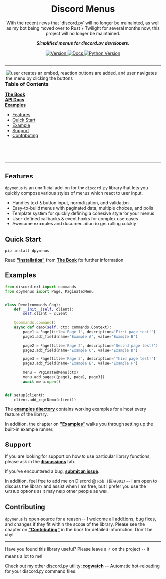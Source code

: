 <h1 align="center">Discord Menus</h1>

<div align="center">
  <p>With the recent news that `discord.py` will no longer be mainainted, as well as my bot being moved over to Rust + Twilight for several months now, this project will no longer be maintained.<p>
</div>

<div align="center">
  <strong><i>Simplified menus for discord.py developers.</i></strong>
  <br>
  <br>

  <a href="https://pypi.org/project/dpymenus/">
    <img src="https://img.shields.io/pypi/v/dpymenus?color=0073B7&label=Latest&style=for-the-badge" alt="Version" />
  </a>

  <a href="https://dpymenus.readthedocs.io/en/latest/">
    <img src="https://img.shields.io/readthedocs/dpymenus/latest?style=for-the-badge" alt="Docs" />
  </a>

  <a href="https://python.org">
    <img src="https://img.shields.io/pypi/pyversions/dpymenus?color=0073B7&style=for-the-badge" alt="Python Version" />
  </a>
</div>

<br>

---

<img align="right" src="assets/demo.gif" alt="user creates an embed, reaction buttons are added, and user navigates the
menu by clicking the buttons">

### Table of Contents

**[The Book](https://dpymenus.com)** <br>
**[API Docs](https://dpymenus.readthedocs.io/en/latest/?badge=latest)** <br>
**[Examples](https://github.com/robertwayne/dpymenus/tree/master/examples)**

- [Features](#features)
- [Quick Start](#quick-start)
- [Example](#examples)
- [Support](#support)
- [Contributing](#contributing)

<br>
<br>
<br>

---

## Features

`dpymenus` is an unofficial add-on for the `discord.py` library that lets you quickly compose various styles of menus
which react to user input.

- Handles text & button input, normalization, and validation
- Easy-to-build menus with paginated data, multiple choices, and polls
- Template system for quickly defining a cohesive style for your menus
- User-defined callbacks & event hooks for complex use-cases
- Awesome examples and documentation to get rolling quickly

## Quick Start

```pip install dpymenus```

Read **["Installation"](https://dpymenus.com/installation.html)** from **[The Book](https://dpymenus.com)** for further information.

## Examples

```python
from discord.ext import commands
from dpymenus import Page, PaginatedMenu


class Demo(commands.Cog):
    def __init__(self, client):
        self.client = client

    @commands.command()
    async def demo(self, ctx: commands.Context):
        page1 = Page(title='Page 1', description='First page test!')
        page1.add_field(name='Example A', value='Example B')

        page2 = Page(title='Page 2', description='Second page test!')
        page2.add_field(name='Example C', value='Example D')

        page3 = Page(title='Page 3', description='Third page test!')
        page3.add_field(name='Example E', value='Example F')

        menu = PaginatedMenu(ctx)
        menu.add_pages([page1, page2, page3])
        await menu.open()


def setup(client):
    client.add_cog(Demo(client))
```

The **[examples directory](https://github.com/robertwayne/dpymenus/tree/master/examples)** contains working examples for
almost every feature of the library.

In addition, the chapter on **["Examples"](https://dpymenus.com/installation.html)**
walks you through setting up the built-in example runner.

## Support

If you are looking for support on how to use particular library functions, please ask in the
**[discussions](https://github.com/robertwayne/dpymenus/discussions)** tab.

If you've encountered a bug,
**[submit an issue](https://github.com/robertwayne/dpymenus/issues/new)**.

In addition, feel free to add me on Discord @ `Rob (롭)#0013` -- I am open to discuss the library and assist when I am
free, but I prefer you use the GitHub options as it may help other people as well.

## Contributing

`dpymenus` is open-source for a reason -- I welcome all additions, bug fixes, and changes if they fit within the scope
of the library. Please see the chapter on **["Contributing"](https://dpymenus.com/contributing.html)**
in the book for detailed information. Don't be shy!

---

Have you found this library useful? Please leave a ⭐ on the project -- it means a lot to me!

Check out my other discord.py utility: **[cogwatch](https://github.com/robertwayne/cogwatch)** -- Automatic
hot-reloading for your discord.py command files.
